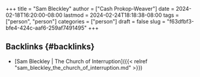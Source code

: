 +++
title = "Sam Bleckley"
author = ["Cash Prokop-Weaver"]
date = 2024-02-18T16:20:00-08:00
lastmod = 2024-02-24T18:18:38-08:00
tags = ["person", "person"]
categories = ["person"]
draft = false
slug = "f63dfbf3-bfe4-424c-aaf6-259af7491495"
+++

## Backlinks {#backlinks}

-   [Sam Bleckley | The Church of Interruption]({{< relref "sam_bleckley_the_church_of_interruption.md" >}})
